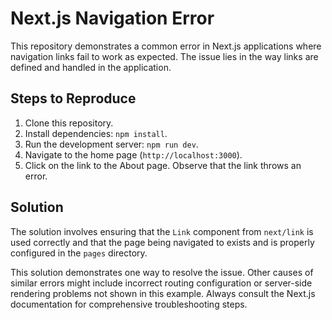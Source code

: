 # Next.js Navigation Error

This repository demonstrates a common error in Next.js applications where navigation links fail to work as expected. The issue lies in the way links are defined and handled in the application.

## Steps to Reproduce

1. Clone this repository.
2. Install dependencies: `npm install`.
3. Run the development server: `npm run dev`.
4. Navigate to the home page (`http://localhost:3000`).
5. Click on the link to the About page. Observe that the link throws an error.

## Solution

The solution involves ensuring that the `Link` component from `next/link` is used correctly and that the page being navigated to exists and is properly configured in the `pages` directory.

This solution demonstrates one way to resolve the issue.  Other causes of similar errors might include incorrect routing configuration or server-side rendering problems not shown in this example.  Always consult the Next.js documentation for comprehensive troubleshooting steps.